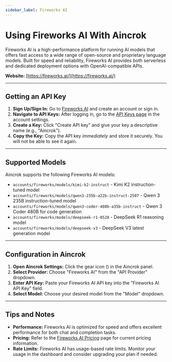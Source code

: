 ```yaml
---
sidebar_label: Fireworks AI
---
```


# Using Fireworks AI With Aincrok

Fireworks AI is a high-performance platform for running AI models that offers fast access to a wide range of open-source and proprietary language models. Built for speed and reliability, Fireworks AI provides both serverless and dedicated deployment options with OpenAI-compatible APIs.

**Website:** [https://fireworks.ai/](https://fireworks.ai/)

---

## Getting an API Key

1. **Sign Up/Sign In:** Go to [Fireworks AI](https://fireworks.ai/) and create an account or sign in.
2. **Navigate to API Keys:** After logging in, go to the [API Keys page](https://app.fireworks.ai/settings/users/api-keys) in the account settings.
3. **Create a Key:** Click "Create API key" and give your key a descriptive name (e.g., "Aincrok").
4. **Copy the Key:** Copy the API key _immediately_ and store it securely. You will not be able to see it again.

---

## Supported Models

Aincrok supports the following Fireworks AI models:

- `accounts/fireworks/models/kimi-k2-instruct` - Kimi K2 instruction-tuned model
- `accounts/fireworks/models/qwen3-235b-a22b-instruct-2507` - Qwen 3 235B instruction-tuned model
- `accounts/fireworks/models/qwen3-coder-480b-a35b-instruct` - Qwen 3 Coder 480B for code generation
- `accounts/fireworks/models/deepseek-r1-0528` - DeepSeek R1 reasoning model
- `accounts/fireworks/models/deepseek-v3` - DeepSeek V3 latest generation model

---

## Configuration in Aincrok

1. **Open Aincrok Settings:** Click the gear icon (<Codicon name="gear" />) in the Aincrok panel.
2. **Select Provider:** Choose "Fireworks AI" from the "API Provider" dropdown.
3. **Enter API Key:** Paste your Fireworks AI API key into the "Fireworks AI API Key" field.
4. **Select Model:** Choose your desired model from the "Model" dropdown.

---

## Tips and Notes

- **Performance:** Fireworks AI is optimized for speed and offers excellent performance for both chat and completion tasks.
- **Pricing:** Refer to the [Fireworks AI Pricing](https://fireworks.ai/pricing) page for current pricing information.
- **Rate Limits:** Fireworks AI has usage-based rate limits. Monitor your usage in the dashboard and consider upgrading your plan if needed.

